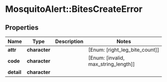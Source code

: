 # MosquitoAlert::BitesCreateError


## Properties
Name | Type | Description | Notes
------------ | ------------- | ------------- | -------------
**attr** | **character** |  | [Enum: [right_leg_bite_count]] 
**code** | **character** |  | [Enum: [invalid, max_string_length]] 
**detail** | **character** |  | 


